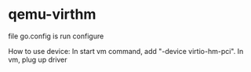 # qemu-virthm

file go.config is run configure

How to use device:
In start vm command, add "-device virtio-hm-pci".
In vm, plug up driver
